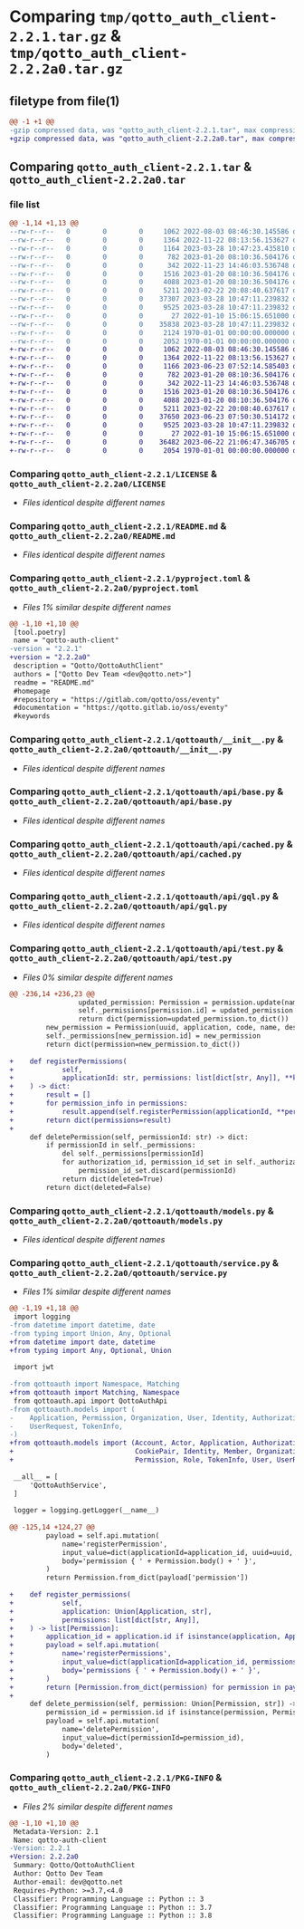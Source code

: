 # Comparing `tmp/qotto_auth_client-2.2.1.tar.gz` & `tmp/qotto_auth_client-2.2.2a0.tar.gz`

## filetype from file(1)

```diff
@@ -1 +1 @@
-gzip compressed data, was "qotto_auth_client-2.2.1.tar", max compression
+gzip compressed data, was "qotto_auth_client-2.2.2a0.tar", max compression
```

## Comparing `qotto_auth_client-2.2.1.tar` & `qotto_auth_client-2.2.2a0.tar`

### file list

```diff
@@ -1,14 +1,13 @@
--rw-r--r--   0        0        0     1062 2022-08-03 08:46:30.145586 qotto_auth_client-2.2.1/LICENSE
--rw-r--r--   0        0        0     1364 2022-11-22 08:13:56.153627 qotto_auth_client-2.2.1/README.md
--rw-r--r--   0        0        0     1164 2023-03-28 10:47:23.435810 qotto_auth_client-2.2.1/pyproject.toml
--rw-r--r--   0        0        0      782 2023-01-20 08:10:36.504176 qotto_auth_client-2.2.1/qottoauth/__init__.py
--rw-r--r--   0        0        0      342 2022-11-23 14:46:03.536748 qotto_auth_client-2.2.1/qottoauth/api/__init__.py
--rw-r--r--   0        0        0     1516 2023-01-20 08:10:36.504176 qotto_auth_client-2.2.1/qottoauth/api/base.py
--rw-r--r--   0        0        0     4088 2023-01-20 08:10:36.504176 qotto_auth_client-2.2.1/qottoauth/api/cached.py
--rw-r--r--   0        0        0     5211 2023-02-22 20:08:40.637617 qotto_auth_client-2.2.1/qottoauth/api/gql.py
--rw-r--r--   0        0        0    37307 2023-03-28 10:47:11.239832 qotto_auth_client-2.2.1/qottoauth/api/test.py
--rw-r--r--   0        0        0     9525 2023-03-28 10:47:11.239832 qotto_auth_client-2.2.1/qottoauth/models.py
--rw-r--r--   0        0        0       27 2022-01-10 15:06:15.651000 qotto_auth_client-2.2.1/qottoauth/py.typed
--rw-r--r--   0        0        0    35838 2023-03-28 10:47:11.239832 qotto_auth_client-2.2.1/qottoauth/service.py
--rw-r--r--   0        0        0     2124 1970-01-01 00:00:00.000000 qotto_auth_client-2.2.1/setup.py
--rw-r--r--   0        0        0     2052 1970-01-01 00:00:00.000000 qotto_auth_client-2.2.1/PKG-INFO
+-rw-r--r--   0        0        0     1062 2022-08-03 08:46:30.145586 qotto_auth_client-2.2.2a0/LICENSE
+-rw-r--r--   0        0        0     1364 2022-11-22 08:13:56.153627 qotto_auth_client-2.2.2a0/README.md
+-rw-r--r--   0        0        0     1166 2023-06-23 07:52:14.585403 qotto_auth_client-2.2.2a0/pyproject.toml
+-rw-r--r--   0        0        0      782 2023-01-20 08:10:36.504176 qotto_auth_client-2.2.2a0/qottoauth/__init__.py
+-rw-r--r--   0        0        0      342 2022-11-23 14:46:03.536748 qotto_auth_client-2.2.2a0/qottoauth/api/__init__.py
+-rw-r--r--   0        0        0     1516 2023-01-20 08:10:36.504176 qotto_auth_client-2.2.2a0/qottoauth/api/base.py
+-rw-r--r--   0        0        0     4088 2023-01-20 08:10:36.504176 qotto_auth_client-2.2.2a0/qottoauth/api/cached.py
+-rw-r--r--   0        0        0     5211 2023-02-22 20:08:40.637617 qotto_auth_client-2.2.2a0/qottoauth/api/gql.py
+-rw-r--r--   0        0        0    37650 2023-06-23 07:50:30.514172 qotto_auth_client-2.2.2a0/qottoauth/api/test.py
+-rw-r--r--   0        0        0     9525 2023-03-28 10:47:11.239832 qotto_auth_client-2.2.2a0/qottoauth/models.py
+-rw-r--r--   0        0        0       27 2022-01-10 15:06:15.651000 qotto_auth_client-2.2.2a0/qottoauth/py.typed
+-rw-r--r--   0        0        0    36482 2023-06-22 21:06:47.346705 qotto_auth_client-2.2.2a0/qottoauth/service.py
+-rw-r--r--   0        0        0     2054 1970-01-01 00:00:00.000000 qotto_auth_client-2.2.2a0/PKG-INFO
```

### Comparing `qotto_auth_client-2.2.1/LICENSE` & `qotto_auth_client-2.2.2a0/LICENSE`

 * *Files identical despite different names*

### Comparing `qotto_auth_client-2.2.1/README.md` & `qotto_auth_client-2.2.2a0/README.md`

 * *Files identical despite different names*

### Comparing `qotto_auth_client-2.2.1/pyproject.toml` & `qotto_auth_client-2.2.2a0/pyproject.toml`

 * *Files 1% similar despite different names*

```diff
@@ -1,10 +1,10 @@
 [tool.poetry]
 name = "qotto-auth-client"
-version = "2.2.1"
+version = "2.2.2a0"
 description = "Qotto/QottoAuthClient"
 authors = ["Qotto Dev Team <dev@qotto.net>"]
 readme = "README.md"
 #homepage
 #repository = "https://gitlab.com/qotto/oss/eventy"
 #documentation = "https://qotto.gitlab.io/oss/eventy"
 #keywords
```

### Comparing `qotto_auth_client-2.2.1/qottoauth/__init__.py` & `qotto_auth_client-2.2.2a0/qottoauth/__init__.py`

 * *Files identical despite different names*

### Comparing `qotto_auth_client-2.2.1/qottoauth/api/base.py` & `qotto_auth_client-2.2.2a0/qottoauth/api/base.py`

 * *Files identical despite different names*

### Comparing `qotto_auth_client-2.2.1/qottoauth/api/cached.py` & `qotto_auth_client-2.2.2a0/qottoauth/api/cached.py`

 * *Files identical despite different names*

### Comparing `qotto_auth_client-2.2.1/qottoauth/api/gql.py` & `qotto_auth_client-2.2.2a0/qottoauth/api/gql.py`

 * *Files identical despite different names*

### Comparing `qotto_auth_client-2.2.1/qottoauth/api/test.py` & `qotto_auth_client-2.2.2a0/qottoauth/api/test.py`

 * *Files 0% similar despite different names*

```diff
@@ -236,14 +236,23 @@
                 updated_permission: Permission = permission.update(name=name, description=description)
                 self._permissions[permission.id] = updated_permission
                 return dict(permission=updated_permission.to_dict())
         new_permission = Permission(uuid, application, code, name, description)
         self._permissions[new_permission.id] = new_permission
         return dict(permission=new_permission.to_dict())
 
+    def registerPermissions(
+            self,
+            applicationId: str, permissions: list[dict[str, Any]], **kwargs,
+    ) -> dict:
+        result = []
+        for permission_info in permissions:
+            result.append(self.registerPermission(applicationId, **permission_info)['permission'])
+        return dict(permissions=result)
+
     def deletePermission(self, permissionId: str) -> dict:
         if permissionId in self._permissions:
             del self._permissions[permissionId]
             for authorization_id, permission_id_set in self._authorization_permissions.items():
                 permission_id_set.discard(permissionId)
             return dict(deleted=True)
         return dict(deleted=False)
```

### Comparing `qotto_auth_client-2.2.1/qottoauth/models.py` & `qotto_auth_client-2.2.2a0/qottoauth/models.py`

 * *Files identical despite different names*

### Comparing `qotto_auth_client-2.2.1/qottoauth/service.py` & `qotto_auth_client-2.2.2a0/qottoauth/service.py`

 * *Files 1% similar despite different names*

```diff
@@ -1,19 +1,18 @@
 import logging
-from datetime import datetime, date
-from typing import Union, Any, Optional
+from datetime import date, datetime
+from typing import Any, Optional, Union
 
 import jwt
 
-from qottoauth import Namespace, Matching
+from qottoauth import Matching, Namespace
 from qottoauth.api import QottoAuthApi
-from qottoauth.models import (
-    Application, Permission, Organization, User, Identity, Authorization, Role, Actor, CookiePair, Member, Account,
-    UserRequest, TokenInfo,
-)
+from qottoauth.models import (Account, Actor, Application, Authorization,
+                              CookiePair, Identity, Member, Organization,
+                              Permission, Role, TokenInfo, User, UserRequest)
 
 __all__ = [
     'QottoAuthService',
 ]
 
 logger = logging.getLogger(__name__)
 
@@ -125,14 +124,27 @@
         payload = self.api.mutation(
             name='registerPermission',
             input_value=dict(applicationId=application_id, uuid=uuid, code=code, name=name, description=description),
             body='permission { ' + Permission.body() + ' }',
         )
         return Permission.from_dict(payload['permission'])
 
+    def register_permissions(
+            self,
+            application: Union[Application, str],
+            permissions: list[dict[str, Any]],
+    ) -> list[Permission]:
+        application_id = application.id if isinstance(application, Application) else application
+        payload = self.api.mutation(
+            name='registerPermissions',
+            input_value=dict(applicationId=application_id, permissions=permissions),
+            body='permissions { ' + Permission.body() + ' }',
+        )
+        return [Permission.from_dict(permission) for permission in payload['permissions']]
+
     def delete_permission(self, permission: Union[Permission, str]) -> bool:
         permission_id = permission.id if isinstance(permission, Permission) else permission
         payload = self.api.mutation(
             name='deletePermission',
             input_value=dict(permissionId=permission_id),
             body='deleted',
         )
```

### Comparing `qotto_auth_client-2.2.1/PKG-INFO` & `qotto_auth_client-2.2.2a0/PKG-INFO`

 * *Files 2% similar despite different names*

```diff
@@ -1,10 +1,10 @@
 Metadata-Version: 2.1
 Name: qotto-auth-client
-Version: 2.2.1
+Version: 2.2.2a0
 Summary: Qotto/QottoAuthClient
 Author: Qotto Dev Team
 Author-email: dev@qotto.net
 Requires-Python: >=3.7,<4.0
 Classifier: Programming Language :: Python :: 3
 Classifier: Programming Language :: Python :: 3.7
 Classifier: Programming Language :: Python :: 3.8
```


